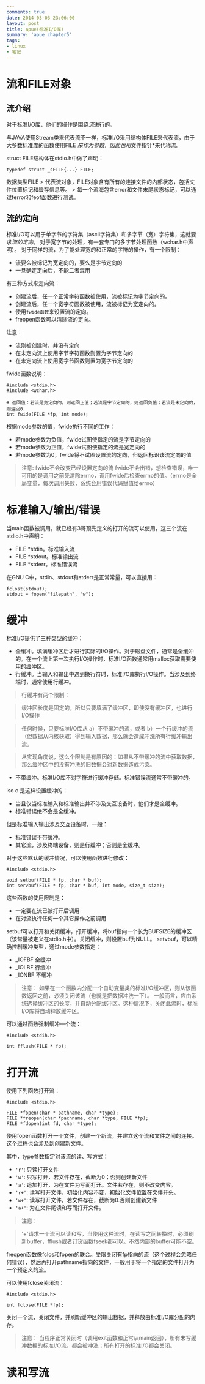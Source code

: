 ```yaml
---
comments: true
date: 2014-03-03 23:06:00
layout: post
title: apue(标准I/O库)
summary: 'apue chapter5'
tags:
- linux
- 笔记
---
```

[dir-detail]: /assets/dir.png "file system dir detail"
[file-detail]: /assets/file.png "file system file detail"

# 流和FILE对象

## 流介绍

对于标准I/O库，他们的操作是围绕*流*进行的。

与JAVA使用Stream类来代表流不一样，标准I/O采用结构体FILE来代表流，由于大多数标准库的函数使用FILE *来作为参数，因此也用*文件指针*来代称流。

struct FILE结构体在stdio.h中做了声明：

```
typedef struct _sFILE{...} FILE;

```
数据类型FILE
	> 代表流对象，FILE对象含有所有的连接文件的内部状态，包括文件位置标记和缓存信息等。
	> 每一个流海包含error和文件末尾状态标记，可以通过ferror和feof函数进行测试。

## 流的定向

标准I/O可以用于单字节的字符集（ascii字符集）和多字节（宽）字符集，这就要求*流的定向*。
对于宽字节的处理，有一套专门的多字节处理函数（wchar.h中声明）。
对于同样的流，为了能处理宽的和正常的字符的操作，有一个限制：

* 流要么被标记为宽定向的，要么是字节定向的
* 一旦确定定向后，不能二者混用

有三种方式来定向流：

* 创建流后，任一个正常字符函数被使用，流被标记为字节定向的。
* 创建流后，任一个宽字符函数被使用，流被标记为宽定向的。
* 使用```fwide函数```来设置流的定向。
* freopen函数可以清除流的定向。

注意：

* 流刚被创建时，并没有定向
* 在未定向流上使用字节字符函数则置为字节定向的
* 在未定向流上使用宽字节函数则置为宽字节定向的

fwide函数说明：

```
#include <stdio.h>
#include <wchar.h>

# 返回值：若流是宽定向的，则返回正值；若流是字节定向的，则返回负值；若流是未定向的，则返回0.
int fwide(FILE *fp, int mode);
```

根据mode参数的值，fwide执行不同的工作：

* 若mode参数为负值，fwide试图使指定的流是字节定向的
* 若mode参数为正值，fwide试图使指定的流是宽定向的
* 若mode参数为0，fwide将不试图设置流的定向，但返回标识该流定向的值

> 注意:
> fwide不会改变已经设置定向的流
> fwide不会出错，想检查错误，唯一可用的是调用之前先清除errno，调用fwide后检查errno的值。（errno是全局变量，每次调用失败，系统会用错误代码赋值给errno）

# 标准输入/输出/错误

当main函数被调用，就已经有3哥预先定义的打开的流可以使用，这三个流在stdio.h中声明：

* FILE *stdin。标准输入流
* FILE *stdout。标准输出流
* FILE *stderr。标准错误流

在GNU C中，stdin、stdout和stderr是正常常量，可以直接用：

```
fclost(stdout);
stdout = fopen("filepath", "w");

```

# 缓冲

标准I/O提供了三种类型的缓冲：

* 全缓冲。填满缓冲区后才进行实际的I/O操作。对于磁盘文件，通常是全缓冲的。在一个流上第一次执行I/O操作时，标准I/O函数通常用malloc获取需要使用的缓冲区。
* 行缓冲。当输入和输出中遇到换行符时，标准I/O库执行I/O操作。当涉及到终端时，通常使用行缓冲。

> 行缓冲有两个限制：

> 缓冲区长度是固定的，所以只要填满了缓冲区，即使没有缓冲区，也进行I/O操作

> 任何时候，只要标准I/O库从 a）不带缓冲的流，或者 b）一个行缓冲的流（但数据从内核获取）得到输入数据，那么就会造成冲洗所有行缓冲输出流。

> 从实现角度说，这么个限制是有原因的：如果从不带缓冲的流中获取数据，那么缓冲区中的没有冲洗的旧数据会对新数据造成污染。

* 不带缓冲。标准I/O库不对字符进行缓冲存储。标准错误流通常不带缓冲的。

iso c 是这样设置缓冲的：
* 当且仅当标准输入和标准输出并不涉及交互设备时，他们才是全缓冲。
* 标准错误绝不会是全缓冲。

但是标准输入输出涉及交互设备时，一般：

* 标准错误不带缓冲。
* 其它流，涉及终端设备，则是行缓冲；否则是全缓冲。

对于这些默认的缓冲情况，可以使用函数进行修改：

```
#include <stdio.h>

void setbuf(FILE * fp, char * buf);
int servbuf(FILE * fp, char * buf, int mode, size_t size);

```

这些函数的使用限制是：

* 一定要在流已被打开后调用
* 在对流执行任何一个其它操作之前调用

setbuf可以打开和关闭缓冲，打开缓冲，将buf指向一个长为BUFSIZE的缓冲区（该常量被定义在stdio.h中）。关闭缓冲，则设置buf为NULL。
setvbuf，可以精确控制缓冲类型，通过mode参数指定：

* _IOFBF	全缓冲	
* _IOLBF	行缓冲
* _IONBF	不缓冲

> 注意：
> 如果在一个函数内分配一个自动变量类的标准I/O缓冲区，则从该函数返回之前，必须关闭该流（也就是把数据冲洗一下）。
> 一般而言，应由系统选择缓冲区的长度，并自动分配缓冲区。这种情况下，关闭此流时，标准I/O库将自动释放缓冲区。

可以通过函数强制缓冲一个流：

```
#include <stdih.h>

int fflush(FILE * fp);
```

# 打开流

使用下列函数打开流：

```
#include <stdio.h>

FILE *fopen(char * pathname, char *type);
FILE *freopen(char *pachname, char *type, FILE *fp);
FILE *fdopen(int fd, char *type);

```

使用fopen函数打开一个文件，创建一个新流，并建立这个流和文件之间的连接。这个过程也会涉及到创建新文件。

其中，type参数指定对该流的读、写方式：

* ```'r'```: 只读打开文件
* ```'w'```: 只写打开，若文件存在，截断为0；否则创建新文件
* ```'a'```: 追加打开，为在文件为写而打开。文件若存在，则不改变内容。
* ```'r+'```: 读写打开文件，初始化内容不变，初始化文件位置在文件开头。
* ```'w+'```: 读写打开文件，若文件存在，截断为0.否则创建新文件
* ```'a+'```: 为在文件尾读和写而打开文件。

> 注意：

> '+'请求一个流可以读和写，当使用这种流时，在读写之间转换时，必须刷新buffer，fflush或者订货函数fseek都可以。不然内部的buffer可能不空。

freopen函数像fclos和fopen的联合。受限关闭有fp指向的流（这个过程会忽略任何错误），然后再打开pathname指向的文件，一般用于将一个指定的文件打开为一个预定义的流。

可以使用fclose关闭流：

```
#include <stdio.h>

int fclose(FILE *fp);
```

关闭一个流，关闭文件，并刷新缓冲区的输出数据，并释放由标准I/O库分配的内存。

> 注意：
> 当程序正常关闭时（调用exit函数和正常从main返回），所有未写缓冲数据的标准I/O流，都会被冲洗；所有打开的标准I/O都会关闭。

# 读和写流










